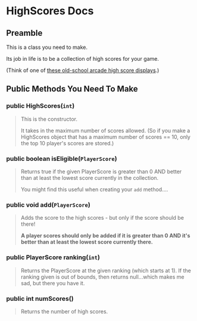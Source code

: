 # HighScores Docs

## Preamble

This is a class you need to make.

Its job in life is to be a collection of high scores for your game.

(Think of one of [these old-school arcade high score displays](https://www.google.com/search?rlz=1C1GCEV_en&q=arcade+high+score+screen&tbm=isch&source=univ&sa=X&ved=2ahUKEwje1-Cm6OvgAhXTrZ4KHbnjCxkQsAR6BAgFEAE&biw=1920&bih=937).)

## Public Methods You Need To Make

### public HighScores(`int`)

> This is the constructor.
>
> It takes in the maximum number of scores allowed. (So if you make a HighScores object that has a maximum number of scores == 10, only the top 10 player's scores are stored.)

### public boolean isEligible(`PlayerScore`)

> Returns true if the given PlayerScore is greater than 0 AND better than at least the lowest score currently in the collection.
>
> You might find this useful when creating your `add` method....

### public void add(`PlayerScore`)

> Adds the score to the high scores - but only if the score should be there!
>
> **A player scores should only be added if it is greater than 0 AND it's better than at least the lowest score currently there.**

### public PlayerScore ranking(`int`)

> Returns the PlayerScore at the given ranking (which starts at 1). If the ranking given is out of bounds, then returns null...which makes me sad, but there you have it.

### public int numScores()

> Returns the number of high scores.
